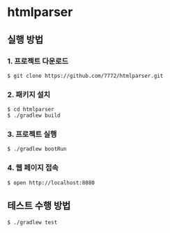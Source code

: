 # htmlparser

## 실행 방법

### 1. 프로젝트 다운로드

```
$ git clone https://github.com/7772/htmlparser.git
```

### 2. 패키지 설치

```
$ cd htmlparser
$ ./gradlew build
```

### 3. 프로젝트 실행

```
$ ./gradlew bootRun
```

### 4. 웹 페이지 접속

```
$ open http://localhost:8080
```

## 테스트 수행 방법

```
$ ./gradlew test
```

